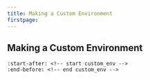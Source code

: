 ```yaml
---
title: Making a Custom Environment
firstpage:
---
```



## Making a Custom Environment

```{include} ../../README.md
:start-after: <!-- start custom_env -->
:end-before: <!-- end custom_env -->
```
